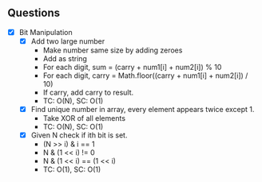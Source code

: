 ## Questions

- [x] Bit Manipulation
  - [x] Add two large number
    - Make number same size by adding zeroes
    - Add as string
    - For each digit, sum = (carry + num1[i] + num2[i]) % 10
    - For each digit, carry = Math.floor((carry + num1[i] + num2[i]) / 10)
    - If carry, add carry to result.
    - TC: O(N), SC: O(1)
  - [x] Find unique number in array, every element appears twice except 1.
    - Take XOR of all elements
    - TC: O(N), SC: O(1)
  - [x] Given N check if ith bit is set.
    - (N >> i) & i == 1
    - N & (1 << i) != 0
    - N & (1 << i) == (1 << i)
    - TC: O(1), SC: O(1)
